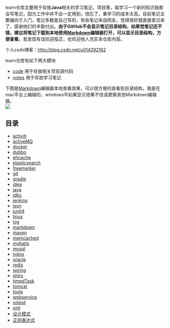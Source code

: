 learn仓库主要用于存放**Java**相关的学习笔记、项目等，每学习一个新的知识我都会写笔记，因为工作中并不会一定用到，怕忘了，重学习的成本太高。目前笔记主要偏向于入门，笔记多数是自己写的，有些笔记来自网友，觉得很好就直接拿过来了，感谢他们的辛勤付出。**由于GitHub不会显示笔记目录结构，如果觉笔记还不错，建议将笔记下载到本地使用[Markdown](https://www.typora.io/)编辑器打开，可以显示目录结构，方便查看**。若发现有误欢迎指正，也欢迎他人充实本仓库内容。

个人csdn博客：http://blog.csdn.net/u014292162  

learn仓库有如下两大模块  

- [code](https://github.com/caojx-git/learn/tree/master/code) 用于存放相关项目源代码
- [notes](https://github.com/caojx-git/learn/tree/master/notes) 用于存放学习笔记

下图是[Markdown](https://www.typora.io/)编辑器本地查看效果，可以很方便的查看到目录结构，我是在mac平台上编辑的，windows平如果显示效果不佳请更换其他Markdown编辑器。  
![](https://github.com/caojx-git/learn/blob/master/notes/images/markdown/markdown_1.png)  

## 目录
- [activiti](https://github.com/caojx-git/learn/tree/master/notes/activiti)  
- [activeMQ](https://github.com/caojx-git/learn/tree/master/notes/activeMQ)
- [docker](https://github.com/caojx-git/learn/tree/master/notes/docker)
- [dubbo](https://github.com/caojx-git/learn/tree/master/notes/dubbo)
- [ehcache](https://github.com/caojx-git/learn/tree/master/notes/ehcache)
- [elasticsearch](https://github.com/caojx-git/learn/tree/master/notes/elasticsearch)
- [freemarker](https://github.com/caojx-git/learn/tree/master/notes/freemarker)
- [git](https://github.com/caojx-git/learn/tree/master/notes/git)
- [gradle](https://github.com/caojx-git/learn/tree/master/notes/gradle)
- [idea](https://github.com/caojx-git/learn/tree/master/notes/idea)
- [java](https://github.com/caojx-git/learn/tree/master/notes/java)
- [jdbc](https://github.com/caojx-git/learn/tree/master/notes/jdbc)
- [jenkins](https://github.com/caojx-git/learn/tree/master/notes/jenkins)
- [json](https://github.com/caojx-git/learn/tree/master/notes/json)
- [junit4](https://github.com/caojx-git/learn/tree/master/notes/junit4)
- [linux](https://github.com/caojx-git/learn/tree/master/notes/linux)
- [log](https://github.com/caojx-git/learn/tree/master/notes/log)
- [markdown](https://github.com/caojx-git/learn/tree/master/notes/markdown)
- [maven](https://github.com/caojx-git/learn/tree/master/notes/maven)
- [memcached](https://github.com/caojx-git/learn/tree/master/notes/memcached)
- [mybatis](https://github.com/caojx-git/learn/tree/master/notes/mybatis)
- [mysql](https://github.com/caojx-git/learn/tree/master/notes/mysql)
- [nginx](https://github.com/caojx-git/learn/tree/master/notes/nginx)
- [oracle](https://github.com/caojx-git/learn/tree/master/notes/oracle)
- [redis](https://github.com/caojx-git/learn/tree/master/notes/redis)
- [spring](https://github.com/caojx-git/learn/tree/master/notes/spring)
- [shiro](https://github.com/caojx-git/learn/tree/master/notes/shiro)
- [timedTask](https://github.com/caojx-git/learn/tree/master/notes/timedTask)
- [tomcat](https://github.com/caojx-git/learn/tree/master/notes/tomcat)
- [tools](https://github.com/caojx-git/learn/tree/master/notes/tools)
- [webservice](https://github.com/caojx-git/learn/tree/master/notes/webservice)
- [xmind](https://github.com/caojx-git/learn/tree/master/notes/xmind)
- [xml](https://github.com/caojx-git/learn/tree/master/notes/xml)
- [设计模式](https://github.com/caojx-git/learn/tree/master/notes/设计模式)
- [正则表达式](https://github.com/caojx-git/learn/tree/master/notes/正则表达式)